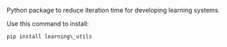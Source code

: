 Python package to reduce iteration time for developing learning systems.

Use this command to install:

```
pip install learning\_utils
```

